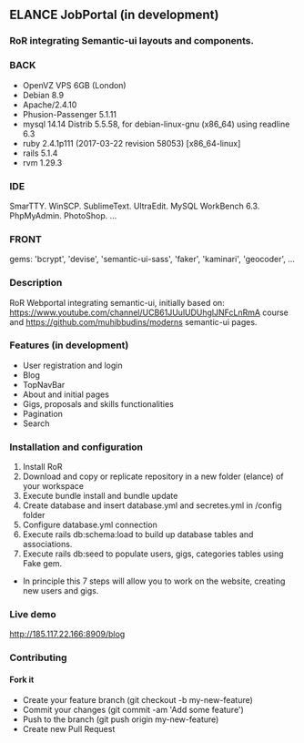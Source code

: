 ## ELANCE JobPortal (in development)
### RoR integrating Semantic-ui layouts and components.

### BACK 
- OpenVZ VPS 6GB (London)
- Debian 8.9
- Apache/2.4.10
- Phusion-Passenger 5.1.11
- mysql 14.14 Distrib 5.5.58, for debian-linux-gnu (x86_64) using readline 6.3
- ruby 2.4.1p111 (2017-03-22 revision 58053) [x86_64-linux]
- rails 5.1.4
- rvm 1.29.3

### IDE
SmarTTY. WinSCP. SublimeText. UltraEdit. MySQL WorkBench 6.3. PhpMyAdmin. PhotoShop. ...

### FRONT 
gems: 'bcrypt', 'devise', 'semantic-ui-sass', 'faker', 'kaminari', 'geocoder', ...

### Description
RoR Webportal integrating semantic-ui, initially based on: 
https://www.youtube.com/channel/UCB61JUulUDUhglJNFcLnRmA course 
and https://github.com/muhibbudins/moderns semantic-ui pages.

### Features (in development)
- User registration and login
- Blog
- TopNavBar
- About and initial pages
- Gigs, proposals and skills functionalities
- Pagination 
- Search 

### Installation and configuration
1. Install RoR
2. Download and copy or replicate repository in a new folder (elance) of your workspace
3. Execute bundle install and bundle update
4. Create database and insert database.yml and secretes.yml in /config folder
5. Configure database.yml connection
6. Execute rails db:schema:load to build up database tables and associations.
7. Execute rails db:seed to populate users, gigs, categories tables using Fake gem.
- In principle this 7 steps will allow you to work on the website, creating new users and gigs.

### Live demo
http://185.117.22.166:8909/blog

### Contributing
#### Fork it
- Create your feature branch (git checkout -b my-new-feature)
- Commit your changes (git commit -am 'Add some feature')
- Push to the branch (git push origin my-new-feature)
- Create new Pull Request
